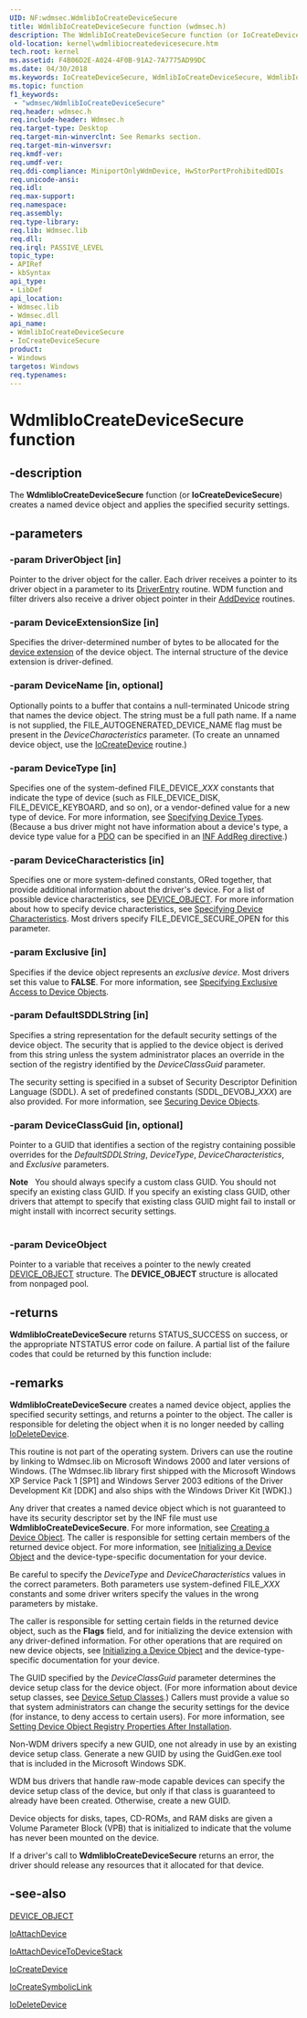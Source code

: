 ```yaml
---
UID: NF:wdmsec.WdmlibIoCreateDeviceSecure
title: WdmlibIoCreateDeviceSecure function (wdmsec.h)
description: The WdmlibIoCreateDeviceSecure function (or IoCreateDeviceSecure) creates a named device object and applies the specified security settings.
old-location: kernel\wdmlibiocreatedevicesecure.htm
tech.root: kernel
ms.assetid: F4B06D2E-A024-4F0B-91A2-7A7775AD99DC
ms.date: 04/30/2018
ms.keywords: IoCreateDeviceSecure, WdmlibIoCreateDeviceSecure, WdmlibIoCreateDeviceSecure function [Kernel-Mode Driver Architecture], kernel.wdmlibiocreatedevicesecure, wdmsec/IoCreateDeviceSecure, wdmsec/WdmlibIoCreateDeviceSecure
ms.topic: function
f1_keywords:
 - "wdmsec/WdmlibIoCreateDeviceSecure"
req.header: wdmsec.h
req.include-header: Wdmsec.h
req.target-type: Desktop
req.target-min-winverclnt: See Remarks section.
req.target-min-winversvr: 
req.kmdf-ver: 
req.umdf-ver: 
req.ddi-compliance: MiniportOnlyWdmDevice, HwStorPortProhibitedDDIs
req.unicode-ansi: 
req.idl: 
req.max-support: 
req.namespace: 
req.assembly: 
req.type-library: 
req.lib: Wdmsec.lib
req.dll: 
req.irql: PASSIVE_LEVEL
topic_type:
- APIRef
- kbSyntax
api_type:
- LibDef
api_location:
- Wdmsec.lib
- Wdmsec.dll
api_name:
- WdmlibIoCreateDeviceSecure
- IoCreateDeviceSecure
product:
- Windows
targetos: Windows
req.typenames: 
---
```


# WdmlibIoCreateDeviceSecure function


## -description


The <b>WdmlibIoCreateDeviceSecure</b> function (or <b>IoCreateDeviceSecure</b>) creates a named device object and applies the specified security settings.


## -parameters




### -param DriverObject [in]

Pointer to the driver object for the caller. Each driver receives a pointer to its driver object in a parameter to its <a href="https://docs.microsoft.com/windows-hardware/drivers/storage/driverentry-of-ide-controller-minidriver">DriverEntry</a> routine. WDM function and filter drivers also receive a driver object pointer in their <a href="https://docs.microsoft.com/windows-hardware/drivers/ddi/content/wdm/nc-wdm-driver_add_device">AddDevice</a> routines. 


### -param DeviceExtensionSize [in]

Specifies the driver-determined number of bytes to be allocated for the <a href="https://docs.microsoft.com/windows-hardware/drivers/kernel/device-extensions">device extension</a> of the device object. The internal structure of the device extension is driver-defined. 


### -param DeviceName [in, optional]

Optionally points to a buffer that contains a null-terminated Unicode string that names the device object. The string must be a full path name. If a name is not supplied, the FILE_AUTOGENERATED_DEVICE_NAME flag must be present in the <i>DeviceCharacteristics</i> parameter. (To create an unnamed device object, use the <a href="https://docs.microsoft.com/windows-hardware/drivers/ddi/content/wdm/nf-wdm-iocreatedevice">IoCreateDevice</a> routine.)


### -param DeviceType [in]

Specifies one of the system-defined FILE_DEVICE_<i>XXX</i> constants that indicate the type of device (such as FILE_DEVICE_DISK, FILE_DEVICE_KEYBOARD, and so on), or a vendor-defined value for a new type of device. For more information, see <a href="https://docs.microsoft.com/windows-hardware/drivers/kernel/specifying-device-types">Specifying Device Types</a>. (Because a bus driver might not have information about a device's type, a device type value for a <a href="https://docs.microsoft.com/windows-hardware/drivers/">PDO</a> can be specified in an <a href="https://docs.microsoft.com/windows-hardware/drivers/install/inf-addreg-directive">INF AddReg directive</a>.)


### -param DeviceCharacteristics [in]

Specifies one or more system-defined constants, ORed together, that provide additional information about the driver's device. For a list of possible device characteristics, see <a href="https://docs.microsoft.com/windows-hardware/drivers/ddi/content/wdm/ns-wdm-_device_object"> DEVICE_OBJECT</a>. For more information about how to specify device characteristics, see <a href="https://docs.microsoft.com/windows-hardware/drivers/kernel/specifying-device-characteristics">Specifying Device Characteristics</a>. Most drivers specify FILE_DEVICE_SECURE_OPEN for this parameter. 


### -param Exclusive [in]

Specifies if the device object represents an <i>exclusive device</i>. Most drivers set this value to <b>FALSE</b>. For more information, see <a href="https://docs.microsoft.com/windows-hardware/drivers/kernel/specifying-exclusive-access-to-device-objects">Specifying Exclusive Access to Device Objects</a>. 


### -param DefaultSDDLString [in]

Specifies a string representation for the default security settings of the device object. The security that is applied to the device object is derived from this string unless the system administrator places an override in the section of the registry identified by the <i>DeviceClassGuid</i> parameter. 

The security setting is specified in a subset of Security Descriptor Definition Language (SDDL). A set of predefined constants (SDDL_DEVOBJ_<i>XXX</i>) are also provided. For more information, see <a href="https://docs.microsoft.com/windows-hardware/drivers/kernel/securing-device-objects">Securing Device Objects</a>.


### -param DeviceClassGuid [in, optional]

Pointer to a GUID that identifies a section of the registry containing possible overrides for the <i>DefaultSDDLString</i>, <i>DeviceType</i>, <i>DeviceCharacteristics</i>, and <i>Exclusive</i> parameters. 

<div class="alert"><b>Note</b>    You should always specify a custom class GUID. You should not specify an existing class GUID. If you specify an existing class GUID, other drivers that attempt to specify that existing class GUID might fail to install or might install with incorrect security settings.</div>
<div> </div>

### -param DeviceObject

Pointer to a variable that receives a pointer to the newly created <a href="https://docs.microsoft.com/windows-hardware/drivers/ddi/content/wdm/ns-wdm-_device_object">DEVICE_OBJECT</a> structure. The <b>DEVICE_OBJECT</b> structure is allocated from nonpaged pool.


## -returns



<b>WdmlibIoCreateDeviceSecure</b> returns STATUS_SUCCESS on success, or the appropriate NTSTATUS error code on failure. A partial list of the failure codes that could be returned by this function include:




## -remarks



<b>WdmlibIoCreateDeviceSecure</b> creates a named device object, applies the specified security settings, and returns a pointer to the object. The caller is responsible for deleting the object when it is no longer needed by calling <a href="https://docs.microsoft.com/windows-hardware/drivers/ddi/content/wdm/nf-wdm-iodeletedevice">IoDeleteDevice</a>.

This routine is not part of the operating system. Drivers can use the routine by linking to Wdmsec.lib on Microsoft Windows 2000 and later versions of Windows. (The Wdmsec.lib library first shipped with the Microsoft Windows XP Service Pack 1 [SP1] and Windows Server 2003 editions of the Driver Development Kit [DDK] and also ships with the Windows Driver Kit [WDK].)

Any driver that creates a named device object which is not guaranteed to have its security descriptor set by the INF file must use <b>WdmlibIoCreateDeviceSecure</b>. For more information, see <a href="https://docs.microsoft.com/windows-hardware/drivers/kernel/creating-a-device-object">Creating a Device Object</a>. The caller is responsible for setting certain members of the returned device object. For more information, see <a href="https://docs.microsoft.com/windows-hardware/drivers/kernel/initializing-a-device-object">Initializing a Device Object</a> and the device-type-specific documentation for your device.

Be careful to specify the <i>DeviceType</i> and <i>DeviceCharacteristics</i> values in the correct parameters. Both parameters use system-defined FILE_<i>XXX</i> constants and some driver writers specify the values in the wrong parameters by mistake.

The caller is responsible for setting certain fields in the returned device object, such as the <b>Flags</b> field, and for initializing the device extension with any driver-defined information. For other operations that are required on new device objects, see <a href="https://docs.microsoft.com/windows-hardware/drivers/kernel/initializing-a-device-object">Initializing a Device Object</a> and the device-type-specific documentation for your device.

The GUID specified by the <i>DeviceClassGuid</i> parameter determines the device setup class for the device object. (For more information about device setup classes, see <a href="https://docs.microsoft.com/windows/desktop/api/setupapi/ns-setupapi-_sp_devinfo_data">Device Setup Classes</a>.) Callers must provide a value so that system administrators can change the security settings for the device (for instance, to deny access to certain users). For more information, see <a href="https://docs.microsoft.com/windows-hardware/drivers/kernel/setting-device-object-registry-properties-after-installation">Setting Device Object Registry Properties After Installation</a>.

Non-WDM drivers specify a new GUID, one not already in use by an existing device setup class. Generate a new GUID by using the GuidGen.exe tool that is included in the Microsoft Windows SDK.

WDM bus drivers that handle raw-mode capable devices can specify the device setup class of the device, but only if that class is guaranteed to already have been created. Otherwise, create a new GUID.

Device objects for disks, tapes, CD-ROMs, and RAM disks are given a Volume Parameter Block (VPB) that is initialized to indicate that the volume has never been mounted on the device.

If a driver's call to <b>WdmlibIoCreateDeviceSecure</b> returns an error, the driver should release any resources that it allocated for that device.




## -see-also




<a href="https://docs.microsoft.com/windows-hardware/drivers/ddi/content/wdm/ns-wdm-_device_object">DEVICE_OBJECT</a>



<a href="https://docs.microsoft.com/windows-hardware/drivers/ddi/content/wdm/nf-wdm-ioattachdevice">IoAttachDevice</a>



<a href="https://docs.microsoft.com/windows-hardware/drivers/ddi/content/wdm/nf-wdm-ioattachdevicetodevicestack">IoAttachDeviceToDeviceStack</a>



<a href="https://docs.microsoft.com/windows-hardware/drivers/ddi/content/wdm/nf-wdm-iocreatedevice">IoCreateDevice</a>



<a href="https://docs.microsoft.com/windows-hardware/drivers/ddi/content/wdm/nf-wdm-iocreatesymboliclink">IoCreateSymbolicLink</a>



<a href="https://docs.microsoft.com/windows-hardware/drivers/ddi/content/wdm/nf-wdm-iodeletedevice">IoDeleteDevice</a>
 

 

